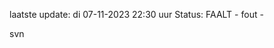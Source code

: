 laatste update: 
di 07-11-2023 22:30   uur 
Status: FAALT - fout - 
<div class="service R">svn</div>